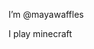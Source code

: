 I’m @mayawaffles

I play minecraft


<!---
mayawaffles/mayawaffles is a ✨ special ✨ repository because its `README.md` (this file) appears on your GitHub profile.
You can click the Preview link to take a look at your changes.
--->
